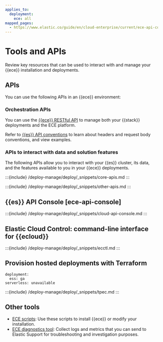 ```yaml
---
applies_to:
  deployment:
    ece: all
mapped_pages:
  - https://www.elastic.co/guide/en/cloud-enterprise/current/ece-api-console.html
---
```

# Tools and APIs

Review key resources that can be used to interact with and manage your {{ece}} installation and deployments.


## APIs

You can use the following APIs in an {{ece}} environment:

### Orchestration APIs

You can use the [{{ece}} RESTful API](https://www.elastic.co/docs/api/doc/cloud-enterprise/) to manage both your {{stack}} deployments and the ECE platform.

Refer to [{{es}} API conventions](cloud://reference/cloud-enterprise/restful-api.md) to learn about headers and request body conventions, and view examples.

### APIs to interact with data and solution features

The following APIs allow you to interact with your {{es}} cluster, its data, and the features available to you in your {{ece}} deployments.

:::{include} /deploy-manage/deploy/_snippets/core-apis.md
:::

:::{include} /deploy-manage/deploy/_snippets/other-apis.md
:::

## {{es}} API Console [ece-api-console]

:::{include} /deploy-manage/deploy/_snippets/cloud-api-console.md
:::

## Elastic Cloud Control: command-line interface for {{ecloud}}

:::{include} /deploy-manage/deploy/_snippets/ecctl.md
:::

## Provision hosted deployments with Terraform
```{applies_to}
deployment:
  ess: ga
serverless: unavailable
```

:::{include} /deploy-manage/deploy/_snippets/tpec.md
:::

## Other tools

* [ECE scripts](cloud://reference/cloud-enterprise/scripts.md): Use these scripts to install {{ece}} or modify your installation.
* [ECE diagnostics tool](/troubleshoot/deployments/cloud-enterprise/run-ece-diagnostics-tool.md): Collect logs and metrics that you can send to Elastic Support for troubleshooting and investigation purposes.

